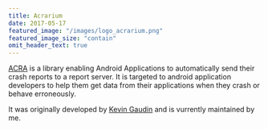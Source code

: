 ```yaml
---
title: Acrarium
date: 2017-05-17
featured_image: "/images/logo_acrarium.png"
featured_image_size: "contain"
omit_header_text: true
--- 
```


[ACRA](https://github.com/ACRA/acra) is a library enabling Android Applications to automatically send their crash reports to a report server. It is targeted to android application developers to help them get data from their applications when they crash or behave erroneously.

It was originally developed by [Kevin Gaudin](https://github.com/orgs/ACRA/people/KevinGaudin) and is vurrently maintained by me. 
